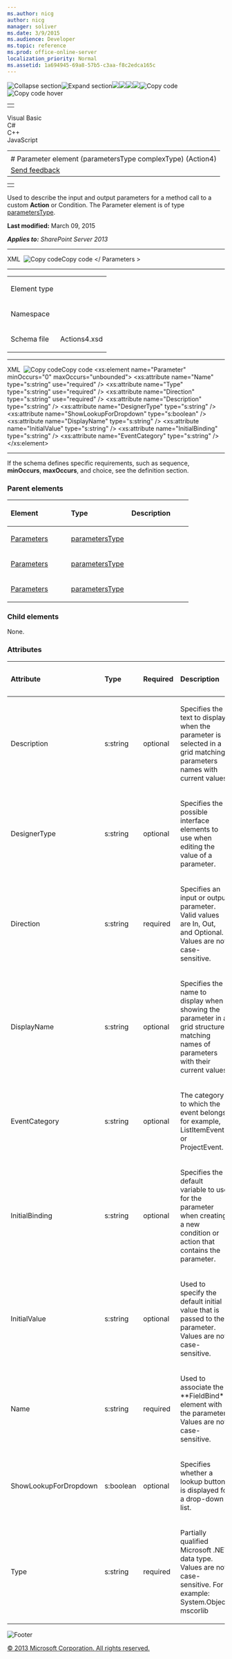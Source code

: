 ```yaml
---
ms.author: nicg
author: nicg
manager: soliver
ms.date: 3/9/2015
ms.audience: Developer
ms.topic: reference
ms.prod: office-online-server
localization_priority: Normal
ms.assetid: 1a694945-69a8-57b5-c3aa-f8c2edca165c
---
```


![Collapse
section](../icons/collapse_all.gif "Collapse section")![Expand
section](../icons/expand_all.gif "Expand section")![](../icons/collapse_all.gif)![](../icons/expand_all.gif)![](../icons/dropdown.gif)![](../icons/dropdownHover.gif)![Copy
code](../icons/copycode.gif "Copy code")![Copy code
hover](../icons/copycodeHighlight.gif "Copy code hover")
<table>
<tbody>
<tr class="odd">
<td align="left"></td>
</tr>
</tbody>
</table>

Visual Basic  
C\#  
C++  
JavaScript  

<table>
<tbody>
<tr class="odd">
<td align="left"><span id="runningHeaderText"></span></td>
</tr>
<tr class="even">
<td align="left"># Parameter element (parametersType complexType) (Action4)</td>
</tr>
<tr class="odd">
<td align="left"><span id="headfeedbackarea" class="feedbackhead"><a href="javascript:SubmitFeedback(&#39;docthis@Microsoft.com&#39;,&#39;&#39;,&#39;&#39;,&#39;&#39;,&#39;1.0.18082.1225&#39;,&#39;%0\dThank%20you%20for%20your%20feedback.%20The%20developer%20writing%20teams%20use%20your%20feedback%20to%20improve%20documentation.%20While%20we%20are%20reviewing%20your%20feedback,%20we%20may%20send%20you%20e-mail%20to%20ask%20for%20clarification%20or%20feedback%20on%20a%20solution.%20We%20do%20not%20use%20your%20e-mail%20address%20for%20any%20other%20purpose%20and%20we%20delete%20it%20after%20we%20finish%20our%20review.%0\AFor%20further%20information%20about%20the%20privacy%20policies%20of%20Microsoft,%20please%20see%20http://privacy.microsoft.com/en-us/default.aspx.%0\A%0\d&#39;,&#39;Customer%20feedback&#39;);">Send feedback</a></span></td>
</tr>
</tbody>
</table>

<table>
<colgroup>
<col width="100%" />
</colgroup>
<tbody>
<tr class="odd">
<td align="left"></td>
</tr>
</tbody>
</table>

Used to describe the input and output parameters for a method call to a
custom **Action** or <span
class="keyword">Condition</span>. The Parameter element is of type
[parametersType](parameterstype-complextype-action4.htm).

**Last modified:** March 09, 2015

***Applies to:** SharePoint Server 2013*


------------------------------------------------------------------------------------------------------------------------------------------------------------------------------------------

<span codelanguage="xmlLang"></span>
XML 
<span class="copyCode" onclick="CopyCode(this)"
onkeypress="CopyCode_CheckKey(this, event)"
onmouseover="ChangeCopyCodeIcon(this)"
onmouseout="ChangeCopyCodeIcon(this)" tabindex="0">![Copy
code](../icons/copycode.gif "Copy code")Copy code</span>
    <Parameters>
        <Parameter />
    </ Parameters >


--------------------------------------------------------------------------------------------------------------------------------------------------------------------------------------------------------

<table>
<colgroup>
<col width="50%" />
<col width="50%" />
</colgroup>
<tbody>
<tr class="odd">
<td align="left"><p><span class="label">Element type</span></p></td>
<td align="left"><p></p></td>
</tr>
<tr class="even">
<td align="left"><p><span class="label">Namespace</span></p></td>
<td align="left"><p></p></td>
</tr>
<tr class="odd">
<td align="left"><p><span class="label">Schema file</span></p></td>
<td align="left"><p>Actions4.xsd</p></td>
</tr>
</tbody>
</table>


-----------------------------------------------------------------------------------------------------------------------------------------------------------------------------------------------

<span codelanguage="xmlLang"></span>
XML 
<span class="copyCode" onclick="CopyCode(this)"
onkeypress="CopyCode_CheckKey(this, event)"
onmouseover="ChangeCopyCodeIcon(this)"
onmouseout="ChangeCopyCodeIcon(this)" tabindex="0">![Copy
code](../icons/copycode.gif "Copy code")Copy code</span>
    <xs:element name="Parameter" minOccurs="0" maxOccurs="unbounded">
         <xs:attribute name="Name" type="s:string" use="required" />
         <xs:attribute name="Type" type="s:string" use="required" />
         <xs:attribute name="Direction" type="s:string" use="required" />
         <xs:attribute name="Description" type="s:string" />
         <xs:attribute name="DesignerType" type="s:string" />
         <xs:attribute name="ShowLookupForDropdown" type="s:boolean" />
         <xs:attribute name="DisplayName" type="s:string" />
         <xs:attribute name="InitialValue" type="s:string" />
         <xs:attribute name="InitialBinding" type="s:string" />
         <xs:attribute name="EventCategory" type="s:string" />
      </xs:element>  


------------------------------------------------------------------------------------------------------------------------------------------------------------------------------------------------------------

If the schema defines specific requirements, such as <span
class="keyword">sequence</span>, **minOccurs**,
**maxOccurs**, and <span
class="keyword">choice</span>, see the definition section.

### Parent elements

<table>
<colgroup>
<col width="33%" />
<col width="33%" />
<col width="33%" />
</colgroup>
<thead>
<tr class="header">
<th align="left"><p>Element</p></th>
<th align="left"><p>Type</p></th>
<th align="left"><p>Description</p></th>
</tr>
</thead>
<tbody>
<tr class="odd">
<td align="left"><p><a href="parameters-element-flow-elementflows-elementworkflowinfo-elementaction4.htm">Parameters</a></p></td>
<td align="left"><p><a href="parameterstype-complextype-action4.htm">parametersType</a></p></td>
<td align="left"><p></p></td>
</tr>
<tr class="even">
<td align="left"><p><a href="parameters-element-action-elementactions-elementworkflowinfo-elementaction4.htm">Parameters</a></p></td>
<td align="left"><p><a href="parameterstype-complextype-action4.htm">parametersType</a></p></td>
<td align="left"><p></p></td>
</tr>
<tr class="odd">
<td align="left"><p><a href="parameters-element-condition-elementconditions-elementworkflowinfo-elementaction.htm">Parameters</a></p></td>
<td align="left"><p><a href="parameterstype-complextype-action4.htm">parametersType</a></p></td>
<td align="left"><p></p></td>
</tr>
</tbody>
</table>

### Child elements

None.

### Attributes

<table>
<colgroup>
<col width="20%" />
<col width="20%" />
<col width="20%" />
<col width="20%" />
<col width="20%" />
</colgroup>
<thead>
<tr class="header">
<th align="left"><p>Attribute</p></th>
<th align="left"><p>Type</p></th>
<th align="left"><p>Required</p></th>
<th align="left"><p>Description</p></th>
<th align="left"><p>Possible values</p></th>
</tr>
</thead>
<tbody>
<tr class="odd">
<td align="left"><p>Description</p></td>
<td align="left"><p>s:string</p></td>
<td align="left"><p>optional</p></td>
<td align="left"><p>Specifies the text to display when the parameter is selected in a grid matching parameters names with current values.</p></td>
<td align="left"><p>Values of the s:string type.</p></td>
</tr>
<tr class="even">
<td align="left"><p>DesignerType</p></td>
<td align="left"><p>s:string</p></td>
<td align="left"><p>optional</p></td>
<td align="left"><p>Specifies the possible interface elements to use when editing the value of a parameter.</p></td>
<td align="left"><p>Values of the s:string type.</p></td>
</tr>
<tr class="odd">
<td align="left"><p>Direction</p></td>
<td align="left"><p>s:string</p></td>
<td align="left"><p>required</p></td>
<td align="left"><p>Specifies an input or output parameter. Valid values are In, Out, and Optional. Values are not case-sensitive.</p></td>
<td align="left"><p>Values of the s:string type.</p></td>
</tr>
<tr class="even">
<td align="left"><p>DisplayName</p></td>
<td align="left"><p>s:string</p></td>
<td align="left"><p>optional</p></td>
<td align="left"><p>Specifies the name to display when showing the parameter in a grid structure matching names of parameters with their current values.</p></td>
<td align="left"><p>Values of the s:string type.</p></td>
</tr>
<tr class="odd">
<td align="left"><p>EventCategory</p></td>
<td align="left"><p>s:string</p></td>
<td align="left"><p>optional</p></td>
<td align="left"><p>The category to which the event belongs; for example, ListItemEvent or ProjectEvent.</p></td>
<td align="left"><p>Values of the s:string type.</p></td>
</tr>
<tr class="even">
<td align="left"><p>InitialBinding</p></td>
<td align="left"><p>s:string</p></td>
<td align="left"><p>optional</p></td>
<td align="left"><p>Specifies the default variable to use for the parameter when creating a new condition or action that contains the parameter.</p></td>
<td align="left"><p>Values of the s:string type.</p></td>
</tr>
<tr class="odd">
<td align="left"><p>InitialValue</p></td>
<td align="left"><p>s:string</p></td>
<td align="left"><p>optional</p></td>
<td align="left"><p>Used to specify the default initial value that is passed to the parameter. Values are not case-sensitive.</p></td>
<td align="left"><p>Values of the s:string type.</p></td>
</tr>
<tr class="even">
<td align="left"><p>Name</p></td>
<td align="left"><p>s:string</p></td>
<td align="left"><p>required</p></td>
<td align="left"><p>Used to associate the **FieldBind** element with the parameter. Values are not case-sensitive.</p></td>
<td align="left"><p>Values of the s:string type.</p></td>
</tr>
<tr class="odd">
<td align="left"><p>ShowLookupForDropdown</p></td>
<td align="left"><p>s:boolean</p></td>
<td align="left"><p>optional</p></td>
<td align="left"><p>Specifies whether a lookup button is displayed for a drop-down list.</p></td>
<td align="left"><p>Values of the s:boolean type.</p></td>
</tr>
<tr class="even">
<td align="left"><p>Type</p></td>
<td align="left"><p>s:string</p></td>
<td align="left"><p>required</p></td>
<td align="left"><p>Partially qualified Microsoft .NET data type. Values are not case-sensitive. For example: System.Object, mscorlib</p></td>
<td align="left"><p>Values of the s:string type.</p></td>
</tr>
</tbody>
</table>

![Footer](../icons/footer.gif "Footer")

[© 2013 Microsoft Corporation. All rights
reserved.](office-2013-documentation-copyright-notice.htm)




